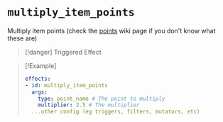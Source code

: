 # `multiply_item_points`

Multiply item points (check the [points](https://plugins.auxilor.io/effects/points) wiki page if you don't know what these are)

> [!danger] Triggered Effect

> [!Example]
> ```yaml
> effects:
> - id: multiply_item_points
>   args:
>     type: point_name # The point to multiply
>     multiplier: 2.5 # The multiplier
>   ...other config (eg triggers, filters, mutators, etc)
> ```
